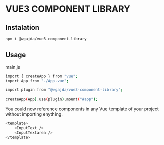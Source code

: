 # VUE3 COMPONENT LIBRARY

## Instalation

```sh
npm i @wgajda/vue3-component-library
```

## Usage

main.js

```sh
import { createApp } from "vue";
import App from "./App.vue";

import plugin from "@wgajda/vue3-component-library";

createApp(App).use(plugin).mount("#app");
```

You could now reference components in any Vue template of your project without importing enything.

```sh
<template>
    <InputText />
    <InputTextarea />
</template>
```
